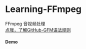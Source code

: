 # Learning-FFmpeg
FFmpeg 音视频处理<br>
[点我，了解GitHub-GFM语法规则](https://github.com/guodongxiaren/README "了解GitHub-GFM语法规则")<br>

#### Demo


